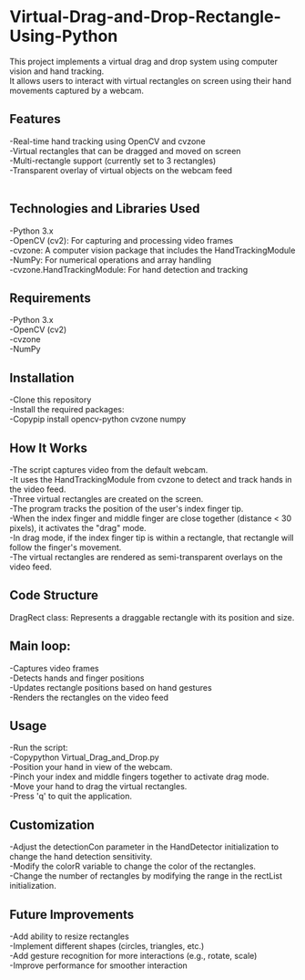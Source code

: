 # Virtual-Drag-and-Drop-Rectangle-Using-Python

This project implements a virtual drag and drop system using computer vision and hand tracking.<br>
It allows users to interact with virtual rectangles on screen using their hand movements captured by a webcam.

## Features
  -Real-time hand tracking using OpenCV and cvzone<br>
  -Virtual rectangles that can be dragged and moved on screen<br>
  -Multi-rectangle support (currently set to 3 rectangles)<br>
  -Transparent overlay of virtual objects on the webcam feed<br><br>

## Technologies and Libraries Used
  -Python 3.x<br>
  -OpenCV (cv2): For capturing and processing video frames<br>
  -cvzone: A computer vision package that includes the HandTrackingModule<br>
  -NumPy: For numerical operations and array handling<br>
  -cvzone.HandTrackingModule: For hand detection and tracking<br>

## Requirements
  -Python 3.x<br>
  -OpenCV (cv2)<br>
  -cvzone<br>
  -NumPy<br>

## Installation
  -Clone this repository<br>
  -Install the required packages:<br>
  -Copypip install opencv-python cvzone numpy<br>


## How It Works
  -The script captures video from the default webcam.<br>
  -It uses the HandTrackingModule from cvzone to detect and track hands in the video feed.<br>
  -Three virtual rectangles are created on the screen.<br>
  -The program tracks the position of the user's index finger tip.<br>
  -When the index finger and middle finger are close together (distance < 30 pixels), it activates the "drag" mode.<br>
  -In drag mode, if the index finger tip is within a rectangle, that rectangle will follow the finger's movement.<br>
  -The virtual rectangles are rendered as semi-transparent overlays on the video feed.<br>

## Code Structure
  DragRect class: Represents a draggable rectangle with its position and size.<br>

## Main loop:
  -Captures video frames<br>
  -Detects hands and finger positions<br>
  -Updates rectangle positions based on hand gestures<br>
  -Renders the rectangles on the video feed<br>

## Usage
  -Run the script:<br>
  -Copypython Virtual_Drag_and_Drop.py<br>
  -Position your hand in view of the webcam.<br>
  -Pinch your index and middle fingers together to activate drag mode.<br>
  -Move your hand to drag the virtual rectangles.<br>
  -Press 'q' to quit the application.<br>

## Customization
  -Adjust the detectionCon parameter in the HandDetector initialization to change the hand detection sensitivity.<br>
  -Modify the colorR variable to change the color of the rectangles.<br>
  -Change the number of rectangles by modifying the range in the rectList initialization.<br>

## Future Improvements

  -Add ability to resize rectangles<br>
  -Implement different shapes (circles, triangles, etc.)<br>
  -Add gesture recognition for more interactions (e.g., rotate, scale)<br>
  -Improve performance for smoother interaction
